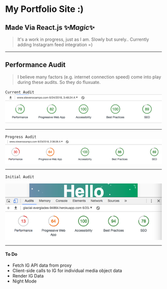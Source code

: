 # My Portfolio Site :)
## Made Via React.js :sparkles:*Magic*:sparkles:

> It's a work in progress, just as I am. Slowly but surely..
> Currently adding Instagram feed integration =)

***
## Performance Audit
> I believe many factors (e.g. internet connection speed) come into play during these audits. So they do fluxuate.

`Current Audit`
![current](./src/assets/Current.png)

***

`Progress Audit`
![progress](./src/assets/Progress.png)

***

`Initial Audit`

![initial](./src/assets/Start.png)

***

#### To Do
* Fetch IG API data from proxy
* Client-side calls to IG for individual media object data
* Render IG Data
* Night Mode
